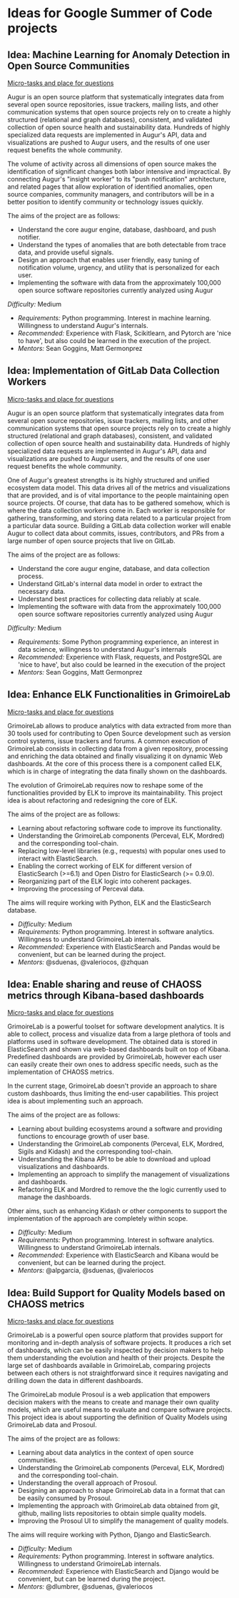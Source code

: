 # Ideas for Google Summer of Code projects

## Idea: Machine Learning for Anomaly Detection in Open Source Communities

[ Micro-tasks and place for questions ](https://github.com/chaoss/augur/issues/545)

Augur is an open source platform that systematically integrates data from several open source repositories, issue trackers, mailing lists, and other communication systems that open source projects rely on to create a highly structured (relational and graph databases), consistent, and validated collection of open source health and sustainability data. Hundreds of highly specialized data requests are implemented in Augur's API, data and visualizations are pushed to Augur users, and the results of one user request benefits the whole community. 

The volume of activity across all dimensions of open source makes the identification of significant changes both labor intensive and impractical. By connecting Augur's "insight worker" to its "push notification" architecture, and related pages that allow exploration of identified anomalies, open source companies, community managers, and contributors will be in a better position to identify community or technology issues quickly.  

The aims of the project are as follows:
* Understand the core augur engine, database, dashboard, and push notifier.
* Understand the types of anomalies that are both detectable from trace data, and provide useful signals.
* Design an approach that enables user friendly, easy tuning of notification volume, urgency, and utility that is personalized for each user. 
* Implementing the software with data from the approximately 100,000 open source software repositories currently analyzed using Augur


_Difficulty:_ Medium
* _Requirements:_ Python programming. Interest in machine learning. Willingness to understand Augur's internals.
* _Recommended:_ Experience with Flask, Scikitlearn, and Pytorch are 'nice to have', but also could be learned in the execution of the project.
* _Mentors:_ Sean Goggins, Matt Germonprez

## Idea: Implementation of GitLab Data Collection Workers 
[ Micro-tasks and place for questions ](https://github.com/chaoss/augur/issues/545)

Augur is an open source platform that systematically integrates data from several open source repositories, issue trackers, mailing lists, and other communication systems that open source projects rely on to create a highly structured (relational and graph databases), consistent, and validated collection of open source health and sustainability data. Hundreds of highly specialized data requests are implemented in Augur's API, data and visualizations are pushed to Augur users, and the results of one user request benefits the whole community. 

One of Augur's greatest strengths is its highly structured and unified ecosystem data model. This data drives all of the metrics and visualizations that are provided, and is of vital importance to the people maintaining open source projects. Of course, that data has to be gathered somehow, which is where the data collection workers come in. Each worker is responsible for gathering, transforming, and storing data related to a particular project from a particular data source. Building a GitLab data collection worker will enable Augur to collect data about commits, issues, contributors, and PRs from a large number of open source projects that live on GitLab.

The aims of the project are as follows:
* Understand the core augur engine, database, and data collection process.
* Understand GitLab's internal data model in order to extract the necessary data.
* Understand best practices for collecting data reliably at scale. 
* Implementing the software with data from the approximately 100,000 open source software repositories currently analyzed using Augur

_Difficulty:_ Medium
* _Requirements:_ Some Python programming experience, an interest in data science, willingness to understand Augur's internals
* _Recommended:_ Experience with Flask, requests, and PostgreSQL are 'nice to have', but also could be learned in the execution of the project
* _Mentors:_ Sean Goggins, Matt Germonprez


## Idea: Enhance ELK Functionalities in GrimoireLab

[ Micro-tasks and place for questions ](https://github.com/chaoss/grimoirelab/issues/285)

GrimoireLab allows to produce analytics with data extracted from more than 30 tools used for contributing to Open Source development such as version control systems, issue trackers and forums. A common execution of GrimoireLab consists in collecting data from a given repository, processing and enriching the data obtained and finally visualizing it on dynamic Web dashboards. At the core of this process there is a component called ELK, which is in charge of integrating the data finally shown on the dashboards.

The evolution of GrimoireLab requires now to reshape some of the functionalities provided by ELK to improve its maintainability. This project idea is about refactoring and redesigning the core of ELK.

The aims of the project are as follows:
* Learning about refactoring software code to improve its functionality.
* Understanding the GrimoireLab components (Perceval, ELK, Mordred) and the corresponding tool-chain.
* Replacing low-level libraries (e.g., requests) with popular ones used to interact with ElasticSearch.
* Enabling the correct working of ELK for different version of ElasticSearch (>=6.1) and Open Distro for ElasticSearch (>= 0.9.0).
* Reorganizing part of the ELK logic into coherent packages.
* Improving the processing of Perceval data.

The aims will require working with Python, ELK and the ElasticSearch database.

* _Difficulty:_ Medium
* _Requirements:_ Python programming. Interest in software analytics. Willingness to understand GrimoireLab internals.
* _Recommended:_ Experience with ElasticSearch and Pandas would be convenient, but can be learned during the project.
* _Mentors:_ @sduenas, @valeriocos, @zhquan


## Idea: Enable sharing and reuse of CHAOSS metrics through Kibana-based dashboards

[ Micro-tasks and place for questions ](https://github.com/chaoss/grimoirelab/issues/286)

GrimoireLab is a powerful toolset for software development analytics. It is able to collect, process and visualize data from a large plethora of tools and platforms used in software development. The obtained data is stored in ElasticSearch and shown via web-based dashboards built on top of Kibana. Predefined dashboards are provided by GrimoireLab, however each user can easily create their own ones to address specific needs, such as the implementation of CHAOSS metrics. 

In the current stage, GrimoireLab doesn't provide an approach to share custom dashboards, thus limiting the end-user capabilities. This project idea is about implementing such an approach.

The aims of the project are as follows:
* Learning about building ecosystems around a software and providing functions to encourage growth of user base.
* Understanding the GrimoireLab components (Perceval, ELK, Mordred, Sigils and Kidash) and the corresponding tool-chain.
* Understanding the Kibana API to be able to download and upload visualizations and dashboards.
* Implementing an approach to simplify the management of visualizations and dashboards.
* Refactoring ELK and Mordred to remove the the logic currently used to manage the dashboards. 

Other aims, such as enhancing Kidash or other components to support the implementation of the approach are completely within scope.

* _Difficulty:_ Medium
* _Requirements:_ Python programming. Interest in software analytics. Willingness to understand GrimoireLab internals.
* _Recommended:_ Experience with ElasticSearch and Kibana would be convenient, but can be learned during the project.
* _Mentors:_ @alpgarcia, @sduenas, @valeriocos

## Idea: Build Support for Quality Models based on CHAOSS metrics

[ Micro-tasks and place for questions ](https://github.com/chaoss/grimoirelab/issues/287)

GrimoireLab is a powerful open source platform that provides support for monitoring and in-depth analysis of software projects. It produces a rich set of dashboards, which can be easily inspected by decision makers to help them understanding the evolution and health of their projects. Despite the large set of dashboards available in GrimoireLab, comparing projects between each others is not straightforward since it requires navigating and drilling down the data in different dashboards.

The GrimoireLab module Prosoul is a web application that empowers decision makers with the means to create and manage their own quality models, which are useful means to evaluate and compare software projects. This project idea is about supporting the definition of Quality Models using GrimoireLab data and Prosoul.

The aims of the project are as follows:
* Learning about data analytics in the context of open source communities.
* Understanding the GrimoireLab components (Perceval, ELK, Mordred) and the corresponding tool-chain.
* Understanding the overall approach of Prosoul.
* Designing an approach to shape GrimoireLab data in a format that can be easily consumed by Prosoul.
* Implementing the approach with GrimoireLab data obtained from git, github, mailing lists repositories to obtain simple quality models.
* Improving the Prosoul UI to simplify the management of quality models.

The aims will require working with Python, Django and ElasticSearch.

* _Difficulty:_ Medium
* _Requirements:_ Python programming. Interest in software analytics. Willingness to understand GrimoireLab internals.
* _Recommended:_ Experience with ElasticSearch and Django would be convenient, but can be learned during the project.
* _Mentors:_ @dlumbrer, @sduenas, @valeriocos
